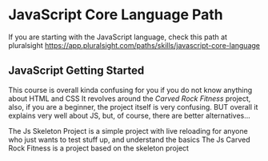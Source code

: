 # JavaScript Core Language Path
If you are starting with the JavaScript language, check this path at pluralsight
https://app.pluralsight.com/paths/skills/javascript-core-language

## JavaScript Getting Started

This course is overall kinda confusing for you if you do not know anything about HTML and CSS
It revolves around the *Carved Rock Fitness* project, also, if you are a beginner, the project itself is very confusing.
BUT overall it explains very well about JS, but, of course, there are better alternatives...

The Js Skeleton Project is a simple project with live reloading for anyone who just wants to test stuff up, and understand the basics
The Js Carved Rock Fitness is a project based on the skeleton project
